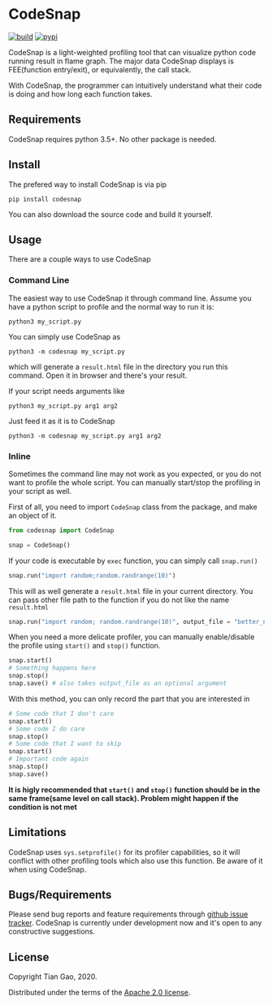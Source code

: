 # CodeSnap

[![build](https://github.com/gaogaotiantian/codesnap/workflows/build/badge.svg)](https://github.com/gaogaotiantian/codesnap/actions?query=workflow%3Abuild)  [![pypi](https://img.shields.io/pypi/v/codesnap.svg)](https://pypi.org/project/codesnap/)

CodeSnap is a light-weighted profiling tool that can visualize python code running result in flame graph. The major data CodeSnap displays is FEE(function entry/exit), or equivalently, the call stack. 

With CodeSnap, the programmer can intuitively understand what their code is doing and how long each function takes.  

## Requirements

CodeSnap requires python 3.5+. No other package is needed.

## Install

The prefered way to install CodeSnap is via pip

```
pip install codesnap
```

You can also download the source code and build it yourself.

## Usage

There are a couple ways to use CodeSnap

### Command Line

The easiest way to use CodeSnap it through command line. Assume you have a python script to profile and the normal way to run it is:

```
python3 my_script.py
```

You can simply use CodeSnap as 

```
python3 -m codesnap my_script.py
```

which will generate a ```result.html``` file in the directory you run this command. Open it in browser and there's your result.

If your script needs arguments like 

```
python3 my_script.py arg1 arg2
```

Just feed it as it is to CodeSnap

```
python3 -m codesnap my_script.py arg1 arg2
```

### Inline

Sometimes the command line may not work as you expected, or you do not want to profile the whole script. You can manually start/stop the profiling in your script as well.

First of all, you need to import ```CodeSnap``` class from the package, and make an object of it.

```python
from codesnap import CodeSnap

snap = CodeSnap()
```

If your code is executable by ```exec``` function, you can simply call ```snap.run()```

```python
snap.run("import random;random.randrange(10)")
```

This will as well generate a ```result.html``` file in your current directory. You can pass other file path to the function if you do not like the name ```result.html```

```python
snap.run("import random; random.randrange(10)", output_file = "better_name.html")
```

When you need a more delicate profiler, you can manually enable/disable the profile using ```start()``` and ```stop()``` function.

```python
snap.start()
# Something happens here
snap.stop()
snap.save() # also takes output_file as an optional argument
```

With this method, you can only record the part that you are interested in

```python
# Some code that I don't care
snap.start()
# Some code I do care
snap.stop()
# Some code that I want to skip
snap.start()
# Important code again
snap.stop()
snap.save()
```

**It is higly recommended that ```start()``` and ```stop()``` function should be in the same frame(same level on call stack). Problem might happen if the condition is not met**

## Limitations

CodeSnap uses ```sys.setprofile()``` for its profiler capabilities, so it will conflict with other profiling tools which also use this function. Be aware of it when using CodeSnap.

## Bugs/Requirements

Please send bug reports and feature requirements through [github issue tracker](https://github.com/gaogaotiantian/codesnap/issues). CodeSnap is currently under development now and it's open to any constructive suggestions.

## License

Copyright Tian Gao, 2020.

Distributed under the terms of the  [Apache 2.0 license](https://github.com/gaogaotiantian/codesnap/blob/master/LICENSE).